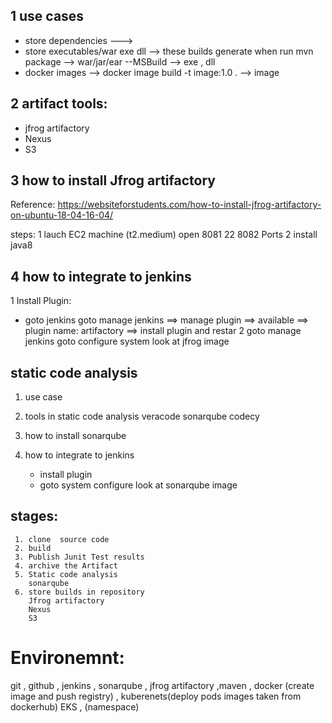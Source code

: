 ## 1 use cases
* store dependencies  ---> 
* store executables/war exe dll --> these builds generate when run mvn package --> war/jar/ear  --MSBuild --> exe , dll
* docker images  --> docker image build -t image:1.0 . --> image

## 2 artifact tools:

* jfrog artifactory
* Nexus
* S3 

## 3 how to install Jfrog artifactory

Reference: https://websiteforstudents.com/how-to-install-jfrog-artifactory-on-ubuntu-18-04-16-04/

steps:
  1 lauch EC2 machine (t2.medium) open 8081 22 8082 Ports
  2 install java8



## 4 how to integrate to jenkins 
  1 Install Plugin:  
  * goto jenkins
    goto manage jenkins
      ==> manage plugin
        ==> available
         ==> plugin name: artifactory
           ==> install plugin and restar
  2 goto manage jenkins
       goto configure system
         look at jfrog image




## static code analysis
  
  1. use case
  2. tools in static code analysis
     veracode
     sonarqube
     codecy
  3. how to install sonarqube
     
  4. how to integrate to jenkins
     * install plugin
     * goto system configure 
         look at sonarqube image












  ## stages:
     1. clone  source code
     2. build 
     3. Publish Junit Test results
     4. archive the Artifact
     5. Static code analysis
        sonarqube
     6. store builds in repository
        Jfrog artifactory 
        Nexus
        S3 
  # Environemnt:
   git , github , jenkins , sonarqube , jfrog artifactory ,maven , docker (create image and push registry) , kuberenets(deploy pods images taken from dockerhub) EKS , (namespace)













